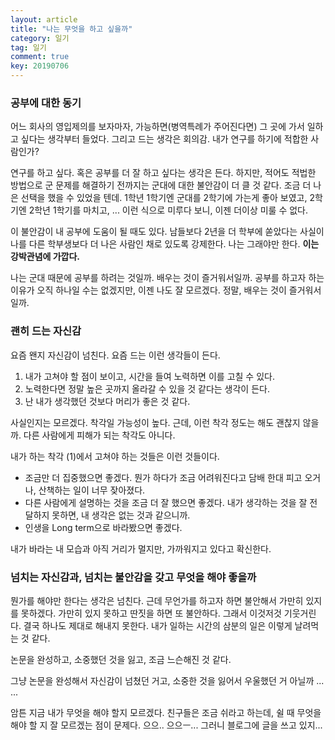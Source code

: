 ```yaml
---
layout: article
title: "나는 무엇을 하고 싶을까"
category: 일기
tag: 일기
comment: true
key: 20190706
---
```


### 공부에 대한 동기

어느 회사의 영입제의를 보자마자, 가능하면(병역특례가 주어진다면) 그 곳에 가서 일하고 싶다는 생각부터 들었다. 그리고 드는 생각은 회의감. 내가 연구를 하기에 적합한 사람인가?

연구를 하고 싶다. 혹은 공부를 더 잘 하고 싶다는 생각은 든다. 하지만, 적어도 적법한 방법으로 군 문제를 해결하기 전까지는 군대에 대한 불안감이 더 클 것 같다. 조금 더 나은 선택을 했을 수 있었을 텐데. 1학년 1학기엔 군대를 2학기에 가는게 좋아 보였고, 2학기엔 2학년 1학기를 마치고, ... 이런 식으로 미루다 보니, 이젠 더이상 미룰 수 없다.

이 불안감이 내 공부에 도움이 될 때도 있다. 남들보다 2년을 더 학부에 쏟았다는 사실이 나를 다른 학부생보다 더 나은 사람인 채로 있도록 강제한다. 나는 그래야만 한다. **이는 강박관념에 가깝다.**

나는 군대 때문에 공부를 하려는 것일까. 배우는 것이 즐거워서일까. 공부를 하고자 하는 이유가 오직 하나일 수는 없겠지만, 이젠 나도 잘 모르겠다. 정말, 배우는 것이 즐거워서일까.


### 괜히 드는 자신감

요즘 왠지 자신감이 넘친다. 요즘 드는 이런 생각들이 든다.

1. 내가 고쳐야 할 점이 보이고, 시간을 들여 노력하면 이를 고칠 수 있다.
2. 노력한다면 정말 높은 곳까지 올라갈 수 있을 것 같다는 생각이 든다.
3. 난 내가 생각했던 것보다 머리가 좋은 것 같다.

사실인지는 모르겠다. 착각일 가능성이 높다. 근데, 이런 착각 정도는 해도 괜찮지 않을까. 다른 사람에게 피해가 되는 착각도 아니다.

내가 하는 착각 (1)에서 고쳐야 하는 것들은 이런 것들이다.

- 조금만 더 집중했으면 좋겠다. 뭔가 하다가 조금 어려워진다고 담배 한대 피고 오거나, 산책하는 일이 너무 잦아졌다.
- 다른 사람에게 설명하는 것을 조금 더 잘 했으면 좋겠다. 내가 생각하는 것을 잘 전달하지 못하면, 내 생각은 없는 것과 같으니까.
- 인생을 Long term으로 바라봤으면 좋겠다.

내가 바라는 내 모습과 아직 거리가 멀지만, 가까워지고 있다고 확신한다.

### 넘치는 자신감과, 넘치는 불안감을 갖고 무엇을 해야 좋을까

뭔가를 해야만 한다는 생각은 넘친다. 근데 무언가를 하고자 하면 불안해서 가만히 있지를 못하겠다. 가만히 있지 못하고 딴짓을 하면 또 불안하다. 그래서 이것저것 기웃거린다. 결국 하나도 제대로 해내지 못한다. 내가 일하는 시간의 삼분의 일은 이렇게 날려먹는 것 같다.

논문을 완성하고, 소중했던 것을 잃고, 조금 느슨해진 것 같다.

그냥 논문을 완성해서 자신감이 넘쳤던 거고, 소중한 것을 잃어서 우울했던 거 아닐까
...
...

암튼 지금 내가 무엇을 해야 할지 모르겠다. 친구들은 조금 쉬라고 하는데, 쉴 때 무엇을 해야 할 지 잘 모르겠는 점이 문제다. 으으.. 으으ㅡ... 그러니 블로그에 글을 쓰고 있지...
